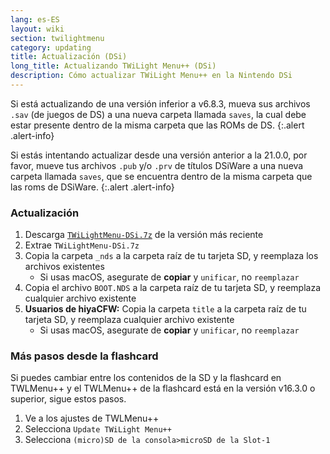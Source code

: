 ```yaml
---
lang: es-ES
layout: wiki
section: twilightmenu
category: updating
title: Actualización (DSi)
long_title: Actualizando TWiLight Menu++ (DSi)
description: Cómo actualizar TWiLight Menu++ en la Nintendo DSi
---
```


Si está actualizando de una versión inferior a v6.8.3, mueva sus archivos `.sav` (de juegos de DS) a una nueva carpeta llamada `saves`, la cual debe estar presente dentro de la misma carpeta que las ROMs de DS.
{:.alert .alert-info}

Si estás intentando actualizar desde una versión anterior a la 21.0.0, por favor, mueve tus archivos `.pub` y/o `.prv` de títulos DSiWare a una nueva carpeta llamada `saves`, que se encuentra dentro de la misma carpeta que las roms de DSiWare.
{:.alert .alert-info}

### Actualización
1. Descarga [`TWiLightMenu-DSi.7z`](https://github.com/DS-Homebrew/TWiLightMenu/releases/latest/download/TWiLightMenu-DSi.7z) de la versión más reciente
1. Extrae `TWiLightMenu-DSi.7z`
1. Copia la carpeta `_nds` a la carpeta raíz de tu tarjeta SD, y reemplaza los archivos existentes
   - Si usas macOS, asegurate de **copiar** y `unificar`, no `reemplazar`
1. Copia el archivo `BOOT.NDS` a la carpeta raíz de tu tarjeta SD, y reemplaza cualquier archivo existente
1. **Usuarios de hiyaCFW:** Copia la carpeta `title` a la carpeta raíz de tu tarjeta SD, y reemplaza cualquier archivo existente
   - Si usas macOS, asegurate de **copiar** y `unificar`, no `reemplazar`

### Más pasos desde la flashcard

Si puedes cambiar entre los contenidos de la SD y la flashcard en TWLMenu++ y el TWLMenu++ de la flashcard está en la versión v16.3.0 o superior, sigue estos pasos.

1. Ve a los ajustes de TWLMenu++
1. Selecciona `Update TWiLight Menu++`
1. Selecciona `(micro)SD de la consola>microSD de la Slot-1`
